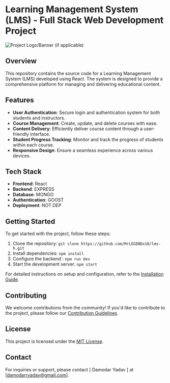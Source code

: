 # Learning Management System (LMS) - Full Stack Web Development Project

![Project Logo/Banner (if applicable)](url_to_logo_or_banner)

## Overview

This repository contains the source code for a Learning Management System (LMS) developed using React. The system is designed to provide a comprehensive platform for managing and delivering educational content.

## Features

- **User Authentication**: Secure login and authentication system for both students and instructors.
- **Course Management**: Create, update, and delete courses with ease.
- **Content Delivery**: Efficiently deliver course content through a user-friendly interface.
- **Student Progress Tracking**: Monitor and track the progress of students within each course.
- **Responsive Design**: Ensure a seamless experience across various devices.

## Tech Stack

- **Frontend**: React
- **Backend**: EXPRESS
- **Database**: MONGO
- **Authentication**: GOOST
- **Deployment**: NOT DEP

## Getting Started

To get started with the project, follow these steps:

1. Clone the repository: `git clone https://github.com/MrLEGENDx10/lms-h.git`
2. Install dependencies: `npm install`
3. Configure the backend : `npm run dev`
4. Start the development server: `npm start`

For detailed instructions on setup and configuration, refer to the [Installation Guide](docs/installation.md).

## Contributing

We welcome contributions from the community! If you'd like to contribute to the project, please follow our [Contribution Guidelines](CONTRIBUTING.md).

## License

This project is licensed under the [MIT License](LICENSE).

## Contact

For inquiries or support, please contact [ Damodar Yadav ] at [damodarryadav@gmail.com].

